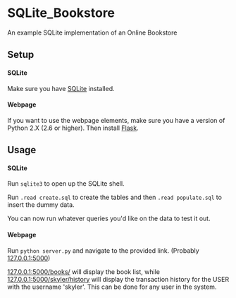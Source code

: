# SQLite_Bookstore
An example SQLite implementation of an Online Bookstore

## Setup

#### SQLite
Make sure you have [SQLite](https://www.sqlite.org/download.html) installed.

#### Webpage
If you want to use the webpage elements, make sure you have a version of Python 2.X (2.6 or higher).
Then install [Flask](http://flask.pocoo.org/docs/0.10/installation/#installation).

## Usage

#### SQLite
Run ```sqlite3``` to open up the SQLite shell.

Run ```.read create.sql``` to create the tables and then ```.read populate.sql``` to insert the dummy data.

You can now run whatever queries you'd like on the data to test it out.

#### Webpage
Run ```python server.py``` and navigate to the provided link. (Probably [127.0.0.1:5000](http://127.0.0.1:5000/))

[127.0.0.1:5000/books/](http://127.0.0.1:5000/books/) will display the book list, while [127.0.0.1:5000/skyler/history](http://127.0.0.1:5000/skyler/history) will display the transaction history for the USER with the username 'skyler'.
This can be done for any user in the system.